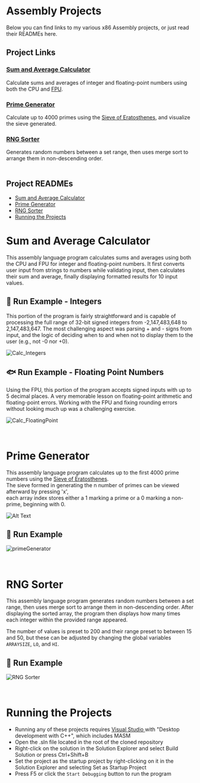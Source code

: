 # Assembly Projects
Below you can find links to my various x86 Assembly projects, or just read their READMEs here.

## Project Links

### [Sum and Average Calculator](https://github.com/flwrr/Sum-and-Average-Calculator)
Calculate sums and averages of integer and floating-point numbers using both the CPU and [FPU](https://en.wikipedia.org/wiki/Floating-point_unit).

### [Prime Generator](https://github.com/flwrr/Prime-Generator)
Calculate up to 4000 primes using the [Sieve of Eratosthenes](https://en.wikipedia.org/wiki/Sieve_of_Eratosthenes), and visualize the sieve generated.

### [RNG Sorter](https://github.com/flwrr/RNG-Sorter)
Generates random numbers between a set range, then uses merge sort to arrange them in non-descending order.<br>
<br>

## Project READMEs
- [Sum and Average Calculator](#sum-and-average-calculator-1)
- [Prime Generator](#prime-generator-1)
- [RNG Sorter](#rng-sorter-1)
- [Running the Projects](#running-the-projects)

# Sum and Average Calculator
This assembly language program calculates sums and averages using both the CPU and FPU for integer and floating-point numbers. It first converts user input from strings to numbers while validating input, then calculates their sum and average, finally displaying formatted results for 10 input values.

## :large_orange_diamond: Run Example - Integers
This portion of the program is fairly straightforward and is capable of processing the full range of 32-bit signed integers from -2,147,483,648 to 2,147,483,647. The most challenging aspect was parsing + and - signs from input, and the logic of deciding when to and when not to display them to the user (e.g., not -0 nor +0).

![Calc_Integers](https://github.com/user-attachments/assets/26ff24a2-c0c0-4376-83e0-af3a01739524)

## :fish: Run Example - Floating Point Numbers
Using the FPU, this portion of the program accepts signed inputs with up to 5 decimal places. A very memorable lesson on floating-point arithmetic and floating-point errors. Working with the FPU and fixing rounding errors without looking much up was a challenging exercise.

![Calc_FloatingPoint](https://github.com/user-attachments/assets/0888abb5-ab1b-4897-adca-8d8afcbe87e8)

<br>

# Prime Generator
This assembly language program calculates up to the first 4000 prime numbers using the [Sieve of Eratosthenes](https://en.wikipedia.org/wiki/Sieve_of_Eratosthenes).<br>
The sieve formed in generating the n number of primes can be viewed afterward by pressing 'x', <br>
each array index stores either a 1 marking a prime or a 0 marking a non-prime, beginning with 0.

![Alt Text](https://upload.wikimedia.org/wikipedia/commons/b/b9/Sieve_of_Eratosthenes_animation.gif)
## :large_orange_diamond: Run Example

![primeGenerator](https://github.com/user-attachments/assets/90deabd3-11da-4c38-952f-174cc011ca63)

<br>

# RNG Sorter
This assembly language program generates random numbers between a set range, then uses merge sort to arrange them in non-descending order. After displaying the sorted array, the program then displays how many times each integer within the provided range appeared.

The number of values is preset to 200 and their range preset to between 15 and 50, but these can be adjusted by changing the global variables `ARRAYSIZE`, `LO`, and `HI`.

## :large_orange_diamond: Run Example

![RNG Sorter](https://github.com/user-attachments/assets/be55e495-c027-46d8-b180-9584decd81d0)

<br>

# Running the Projects
  - Running any of these projects requires [Visual Studio ](https://visualstudio.microsoft.com/) with "Desktop development with C++", which includes MASM
  - Open the .sln file located in the root of the cloned repository
  - Right-click on the solution in the Solution Explorer and select Build Solution or press Ctrl+Shift+B
  - Set the project as the startup project by right-clicking on it in the Solution Explorer and selecting Set as Startup Project
  - Press F5 or click the `Start Debugging` button to run the program
